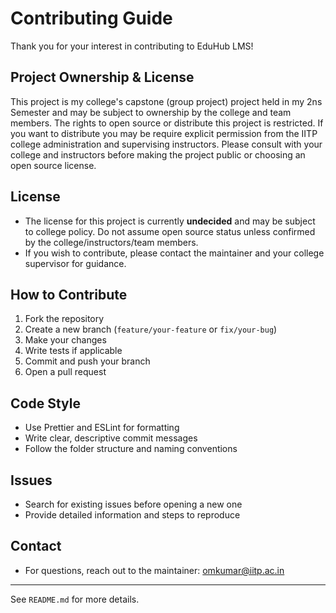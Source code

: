 # Contributing Guide

Thank you for your interest in contributing to EduHub LMS!

## Project Ownership & License
This project is my college's capstone (group project) project held in my 2ns Semester and may be subject to ownership by the college and team members. The rights to open source or distribute this project is restricted. If you want to distribute you may be require explicit permission from the IITP college administration and supervising instructors. Please consult with your college and instructors before making the project public or choosing an open source license.

## License
- The license for this project is currently **undecided** and may be subject to college policy. Do not assume open source status unless confirmed by the college/instructors/team members.
- If you wish to contribute, please contact the maintainer and your college supervisor for guidance.

## How to Contribute
1. Fork the repository
2. Create a new branch (`feature/your-feature` or `fix/your-bug`)
3. Make your changes
4. Write tests if applicable
5. Commit and push your branch
6. Open a pull request

## Code Style
- Use Prettier and ESLint for formatting
- Write clear, descriptive commit messages
- Follow the folder structure and naming conventions

## Issues
- Search for existing issues before opening a new one
- Provide detailed information and steps to reproduce

## Contact
- For questions, reach out to the maintainer: omkumar@iitp.ac.in

---
See `README.md` for more details.
